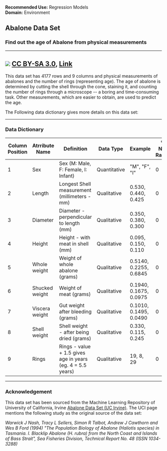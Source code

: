 **Recommended Use:** Regression Models<br/>
**Domain:** Environment<br/> 

## Abalone Data Set 

### Find out the age of Abalone from physical measurements 


---
![](AbaloneMeat.jpg)
<a href="http://creativecommons.org/licenses/by-sa/3.0/" title="Creative Commons Attribution-Share Alike 3.0">CC BY-SA 3.0</a>, <a href="https://commons.wikimedia.org/w/index.php?curid=203620">Link</a>
---

This data set has 4177 rows and 9 columns and physical measurements of abalones and the number of rings (representing age).
The age of abalone is determined by cutting the shell through the cone, staining it, and counting the number of rings through a microscope -- a boring and time-consuming task. 
Other measurements, which are easier to obtain, are used to predict the age. 

The Following data dictionary gives more details on this data set:

---

### Data Dictionary 

| Column   Position 	| Atrribute Name 	| Definition                                                 	| Data Type    	| Example                	| % Null Ratios 	|
|-------------------	|----------------	|------------------------------------------------------------	|--------------	|------------------------	|---------------	|
| 1                 	| Sex            	| Sex (M: Male, F: Female, I: Infant)                        	| Quantitative 	| "M", "F", "I"          	| 0             	|
| 2                 	| Length         	| Longest Shell measurement (millimeters - mm)               	| Qualitative  	| 0.530, 0.440, 0.425    	| 0             	|
| 3                 	| Diameter       	| Diameter - perpendicular to length (mm)                    	| Qualitative  	| 0.350, 0.380, 0.300    	| 0             	|
| 4                 	| Height         	| Height - with meat in shell (mm)                           	| Qualitative  	| 0.095, 0.150, 0.110    	| 0             	|
| 5                 	| Whole weight   	| Weight of whole abalone (grams)                            	| Qualitative  	| 0.5140, 0.2255, 0.6845 	| 0             	|
| 6                 	| Shucked weight 	| Weight of meat (grams)                                     	| Qualitative  	| 0.1940, 0.1675, 0.0975 	| 0             	|
| 7                 	| Viscera weight 	| Gut weight after bleeding (grams)                          	| Qualitative  	| 0.1010, 0.1495, 0.0490 	| 0             	|
| 8                 	| Shell weight   	| Shell weight - after being dried (grams)                   	| Qualitative  	| 0.330, 0.115, 0.245    	| 0             	|
| 9                 	| Rings          	| Rings - value + 1.5 gives age in years (eg. 4 = 5.5 years) 	| Qualitative  	| 19, 8, 29              	| 0             	|
---

### Acknowledgement


This data set has been sourced from the Machine Learning Repository of University of California, Irvine [Abalone Data Set (UC Irvine)](https://archive.ics.uci.edu/ml/datasets/Abalone). 
The UCI page mentions the following study as the original source of the data set:

*Warwick J Nash, Tracy L Sellers, Simon R Talbot, Andrew J Cawthorn and Wes B Ford (1994) 
"The Population Biology of Abalone (_Haliotis_ species) in Tasmania. I. Blacklip Abalone (_H. rubra_) from the North Coast and Islands of Bass Strait", 
Sea Fisheries Division, Technical Report No. 48 (ISSN 1034-3288)* 
